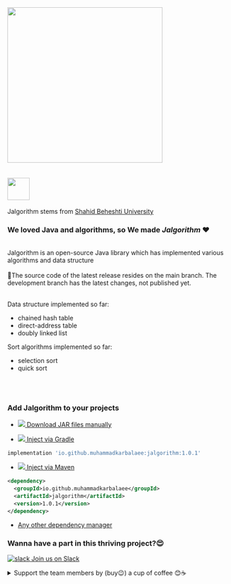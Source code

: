 <img src="readme_files/jalgorithm.jpg" alt="" width="350" height="350"/>

<br>
<br>

<p>
<img src="readme_files/sbu.logo.jfif" alt="" width="50" height="50"/>

Jalgorithm stems from
<a href="http://en.sbu.ac.ir/SitePages/Home.aspx">
 Shahid Beheshti University
</a>
</p>


### We loved Java and algorithms, so We made _Jalgorithm_ ❤

<br>
Jalgorithm is an open-source Java library which has implemented various algorithms and data structure
<br>
<br>
🚨The source code of the latest release resides on the main branch. The development branch has the latest changes, not published yet.
<br>
<br>

Data structure implemented so far:
 
- chained hash table
- direct-address table
- doubly linked list

Sort algorithms implemented so far:

- selection sort
- quick sort

<br>

<img src="readme_files/maven.jpg" alt="" width="150"/>

### Add Jalgorithm to your projects

- [<img src="readme_files/jar.png" width="30"/> Download JAR files manually](https://repo1.maven.org/maven2/io/github/muhammadkarbalaee/jalgorithm/)

- [<img src="readme_files/gradle.jpg" width="30"/> Inject via Gradle](https://search.maven.org/artifact/io.github.muhammadkarbalaee/jalgorithm/1.0.1/jar)
```groovy
implementation 'io.github.muhammadkarbalaee:jalgorithm:1.0.1'
```
- [<img src="readme_files/maven-logo.png" width="30"/> Inject via Maven](https://search.maven.org/artifact/io.github.muhammadkarbalaee/jalgorithm/1.0.1/jar)
```xml
<dependency>
  <groupId>io.github.muhammadkarbalaee</groupId>
  <artifactId>jalgorithm</artifactId>
  <version>1.0.1</version>
</dependency>
```



- [Any other dependency manager](https://mvnrepository.com/artifact/io.github.muhammadkarbalaee/jalgorithm)

### Wanna have a part in this thriving project?😍 
[<img src="https://www.vectorlogo.zone/logos/slack/slack-icon.svg" alt="slack" width="30"/> Join us on Slack](https://join.slack.com/t/jalgorithm/shared_invite/zt-119j0c542-P4jFxnNQblfn5q4WcanvWA)


<details>
  <summary>Support the team members by (buy😉) a cup of coffee 😊☕</summary>
  <a href="https://coffeebede.ir/buycoffee/muhammadksht">
    by Rials👇
    <br>
    <img width="100" class="img-fluid" src="https://coffeebede.ir/DashboardTemplateV2/app-assets/images/banner/default-yellow.svg" /></a>
    <br>
    <a href="https://link.trustwallet.com/send?coin=0&address=bc1q5pmusup3nrunesc3yezl6n83czyt29hds9lw42">
      by <img src="https://www.vectorlogo.zone/logos/bitcoin/bitcoin-icon.svg" width="30" alt="bitcoin"/>
    </a>

```
bc1q5pmusup3nrunesc3yezl6n83czyt29hds9lw42
```

<a href="https://link.trustwallet.com/send?coin=60&address=0x9e0Bd006368E2b119b8c8AA01e117dbFd594d725">
  by <img src="https://www.vectorlogo.zone/logos/ethereum/ethereum-icon.svg" width="30" alt="Ethereum"/>
</a>
     
```
0x9e0Bd006368E2b119b8c8AA01e117dbFd594d725
```

<a href="https://link.trustwallet.com/send?coin=3&address=DL3zvo932qkzAFBWtKBnoAwGU4hC2z15fA">
      by <img src="readme_files/dogecoin_logo.png" width="30" alt="Doge Coin"/>
</a>
     
```
DL3zvo932qkzAFBWtKBnoAwGU4hC2z15fA
```


<a href="https://link.trustwallet.com/send?coin=60&address=0x9e0Bd006368E2b119b8c8AA01e117dbFd594d725&token_id=0x95aD61b0a150d79219dCF64E1E6Cc01f0B64C4cE">
      by <img src="readme_files/shib.jpg" width="30" alt="SHIB"/>
</a>
     
```
0x9e0Bd006368E2b119b8c8AA01e117dbFd594d725
```

<a href="https://link.trustwallet.com/send?coin=195&address=TV67HV7wdeCNvLUWym1CCP238MzoM9xwje">
      by <img src="readme_files/trx.jfif" width="30" alt="Tron"/>
</a>
     
```
TV67HV7wdeCNvLUWym1CCP238MzoM9xwje
```


<a href="https://link.trustwallet.com/send?coin=195&address=TV67HV7wdeCNvLUWym1CCP238MzoM9xwje&token_id=TR7NHqjeKQxGTCi8q8ZY4pL8otSzgjLj6t">
      by <img src="readme_files/usdt.png" width="30" alt="USDT"/>
</a>
     
```
TV67HV7wdeCNvLUWym1CCP238MzoM9xwje
```

<a href="mailto:muhammad.ksht@gmail.com">
     contact us for any other payment method you desire
     <br>
     <img src="https://www.vectorlogo.zone/logos/gmail/gmail-tile.svg" width="30" alt="USDT"/>
</a>
</details>  